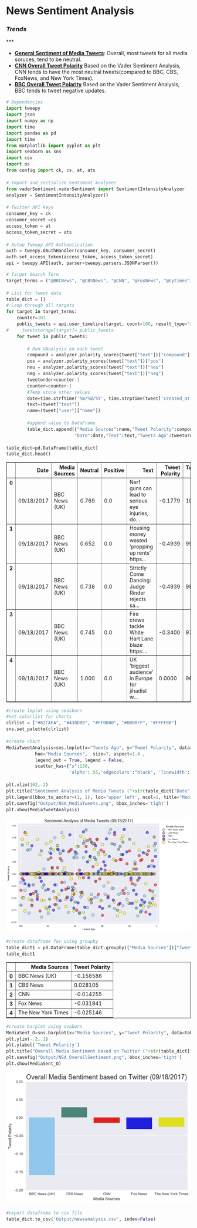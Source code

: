 
<h1>News Sentiment Analysis</h1>

<h3><i>Trends</i></h3>
***
<ul>

<li><b><u>General Sentiment of Media Tweets</b></u>:   Overall, most tweets for all media soruces, tend to be neutral.
<li><b><u>CNN Overall Tweet Polarity</b></u>  Based on the Vader Sentiment Analysis, CNN tends to have the most neutral tweets(compared to BBC, CBS, FoxNews, and New York Times).</li>
<li><b><u>BBC Overall Tweet Polarity</b></u>  Based on the Vader Sentiment Analysis, BBC tends to tweet negative updates.</li>
</ul>



```python
# Dependencies
import tweepy
import json
import numpy as np
import time
import pandas as pd
import time
from matplotlib import pyplot as plt
import seaborn as sns
import csv
import os
from config import ck, cs, at, ats

# Import and Initialize Sentiment Analyzer
from vaderSentiment.vaderSentiment import SentimentIntensityAnalyzer
analyzer = SentimentIntensityAnalyzer()

# Twitter API Keys 
consumer_key = ck
consumer_secret =cs
access_token = at
access_token_secret = ats

# Setup Tweepy API Authentication
auth = tweepy.OAuthHandler(consumer_key, consumer_secret)
auth.set_access_token(access_token, access_token_secret)
api = tweepy.API(auth, parser=tweepy.parsers.JSONParser())

```


```python
# Target Search Term
target_terms = ("@BBCNews", "@CBSNews", "@CNN", "@FoxNews", "@nytimes")

# List for tweet data
table_dict = []
# Loop through all targets
for target in target_terms:
    counter=101
    public_tweets = api.user_timeline(target, count=100, result_type="recent")
#     tweetstorage[target]= public_tweets
    for tweet in public_tweets:

        # Run VAnalysis on each tweet
        compound = analyzer.polarity_scores(tweet["text"])["compound"]
        pos = analyzer.polarity_scores(tweet["text"])["pos"]
        neu = analyzer.polarity_scores(tweet["text"])["neu"]
        neg = analyzer.polarity_scores(tweet["text"])["neg"]
        tweetorder=counter-1
        counter=counter-1
        #Temp store other values
        date=time.strftime('%m/%d/%Y', time.strptime(tweet['created_at'],'%a %b %d %H:%M:%S +0000 %Y'))
        text=(tweet["text"])
        name=(tweet["user"]["name"])

        #append value to DataFrame
        table_dict.append({"Media Sources":name,"Tweet Polarity":compound,"Positive":pos,"Neutral":neu,
                          "Date":date,"Text":text,"Tweets Ago":tweetorder})
        
table_dict=pd.DataFrame(table_dict)
table_dict.head()

```




<div>
<style>
    .dataframe thead tr:only-child th {
        text-align: right;
    }

    .dataframe thead th {
        text-align: left;
    }

    .dataframe tbody tr th {
        vertical-align: top;
    }
</style>
<table border="1" class="dataframe">
  <thead>
    <tr style="text-align: right;">
      <th></th>
      <th>Date</th>
      <th>Media Sources</th>
      <th>Neutral</th>
      <th>Positive</th>
      <th>Text</th>
      <th>Tweet Polarity</th>
      <th>Tweets Ago</th>
    </tr>
  </thead>
  <tbody>
    <tr>
      <th>0</th>
      <td>09/18/2017</td>
      <td>BBC News (UK)</td>
      <td>0.769</td>
      <td>0.0</td>
      <td>Nerf guns can lead to serious eye injuries, do...</td>
      <td>-0.1779</td>
      <td>100</td>
    </tr>
    <tr>
      <th>1</th>
      <td>09/18/2017</td>
      <td>BBC News (UK)</td>
      <td>0.652</td>
      <td>0.0</td>
      <td>Housing money wasted 'propping up rents' https...</td>
      <td>-0.4939</td>
      <td>99</td>
    </tr>
    <tr>
      <th>2</th>
      <td>09/18/2017</td>
      <td>BBC News (UK)</td>
      <td>0.738</td>
      <td>0.0</td>
      <td>Strictly Come Dancing: Judge Rinder rejects sa...</td>
      <td>-0.4939</td>
      <td>98</td>
    </tr>
    <tr>
      <th>3</th>
      <td>09/18/2017</td>
      <td>BBC News (UK)</td>
      <td>0.745</td>
      <td>0.0</td>
      <td>Fire crews tackle White Hart Lane blaze https:...</td>
      <td>-0.3400</td>
      <td>97</td>
    </tr>
    <tr>
      <th>4</th>
      <td>09/18/2017</td>
      <td>BBC News (UK)</td>
      <td>1.000</td>
      <td>0.0</td>
      <td>UK 'biggest audience' in Europe for jihadist w...</td>
      <td>0.0000</td>
      <td>96</td>
    </tr>
  </tbody>
</table>
</div>




```python
#create lmplot using seasborn
#set colorlist for charts
clrlist = ["#82CAFA", "#438D80", "#FF0000", "#0000FF", "#FFFF00"]
sns.set_palette(clrlist)

#create chart
MediaTweetAnalysis=sns.lmplot(x="Tweets Ago", y="Tweet Polarity", data= table_dict, 
           hue="Media Sources",  size=7, aspect=1.4 ,
           legend_out = True, legend = False, 
           scatter_kws={"s":150, 
                        'alpha':.55,'edgecolors':"black", 'linewidth':1},ci=0, fit_reg=False, )

plt.xlim(102,-2)
plt.title("Sentiment Analysis of Media Tweets ("+str(table_dict["Date"][2])+")", fontsize=18)
plt.legend(bbox_to_anchor=(1, 1), loc='upper left', ncol=1, title="Media Sources")
plt.savefig("Output/NSA_MediaTweets.png", bbox_inches='tight')
plt.show(MediaTweetAnalysis)

```


![png](output_3_0.png)



```python
#create dataframe for using groupby
table_dict1 = pd.DataFrame(table_dict.groupby(["Media Sources"])["Tweet Polarity"].mean()).reset_index()
table_dict1
```




<div>
<style>
    .dataframe thead tr:only-child th {
        text-align: right;
    }

    .dataframe thead th {
        text-align: left;
    }

    .dataframe tbody tr th {
        vertical-align: top;
    }
</style>
<table border="1" class="dataframe">
  <thead>
    <tr style="text-align: right;">
      <th></th>
      <th>Media Sources</th>
      <th>Tweet Polarity</th>
    </tr>
  </thead>
  <tbody>
    <tr>
      <th>0</th>
      <td>BBC News (UK)</td>
      <td>-0.158586</td>
    </tr>
    <tr>
      <th>1</th>
      <td>CBS News</td>
      <td>0.028105</td>
    </tr>
    <tr>
      <th>2</th>
      <td>CNN</td>
      <td>-0.014255</td>
    </tr>
    <tr>
      <th>3</th>
      <td>Fox News</td>
      <td>-0.031941</td>
    </tr>
    <tr>
      <th>4</th>
      <td>The New York Times</td>
      <td>-0.025146</td>
    </tr>
  </tbody>
</table>
</div>




```python
#create barplot using seaborn
MediaSent_O=sns.barplot(x="Media Sources", y="Tweet Polarity", data=table_dict1)
plt.ylim(-.2,.1)
plt.ylabel('Tweet Polarity')
plt.title("Overall Media Sentiment based on Twitter ("+str(table_dict["Date"][2])+")", fontsize=18)
plt.savefig("Output/NSA_OverallSentiment.png", bbox_inches='tight')
plt.show(MediaSent_O)

```


![png](output_5_0.png)



```python
#export dataframe to csv file
table_dict.to_csv('Output/newsanalysis.csv', index=False)

```

